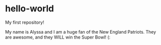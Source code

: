# hello-world
My first repository!

My name is Alyssa and I am a huge fan of the New England Patriots. They are awesome, and they WILL win the Super Bowl! (:
